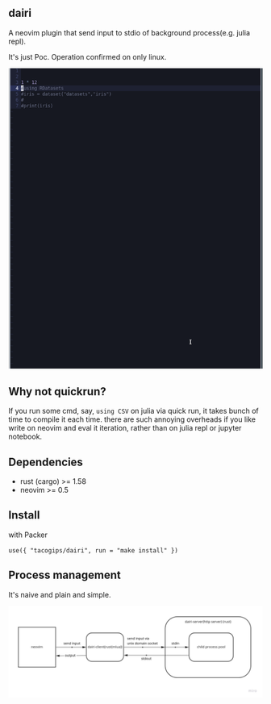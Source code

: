 ## dairi

A neovim plugin that send input to stdio of background process(e.g. julia repl).

It's just Poc. Operation confirmed on only linux.


![preview](https://github.com/tacogips/dairi/blob/main/doc/dairi_preview.gif?raw=true)

## Why not quickrun?

If you run some cmd, say, `using CSV` on julia via quick run, it takes bunch of time to compile it each time. there are such annoying overheads if you like write on neovim and eval it iteration, rather than on julia repl or jupyter notebook.

## Dependencies
- rust (cargo) >= 1.58
- neovim >= 0.5

## Install

with Packer
```
use({ "tacogips/dairi", run = "make install" })
```

## Process management
It's naive and plain and simple.

![process](https://github.com/tacogips/dairi/blob/main/doc/process.jpg?raw=true)
